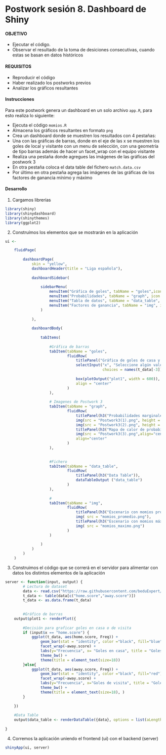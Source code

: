 # Postwork sesión 8. Dashboard de Shiny

#### OBJETIVO
- Ejecutar el código. 
- Observar el resultado de la toma de desiciones consecutivas, cuando estas se basan en datos históricos 

#### REQUISITOS
- Reproducir el código 
- Haber realizado los postworks previos 
- Analizar los gráficos resultantes

#### Instrucciones
Para este postwork genera un dashboard en un solo archivo `app.R`, para esto realiza lo siguiente: 
- Ejecuta el código `momios.R`
- Almacena los gráficos resultantes en formato `png` 
- Crea un dashboard donde se muestren los resultados con 4 pestañas:
- Una con las gráficas de barras, donde en el eje de las x se muestren los goles de local y visitante con un menu de selección, con una geometría de tipo barras además de hacer un facet_wrap con el equipo visitante
- Realiza una pestaña donde agregues las imágenes de las gráficas del postwork 3
- En otra pestaña coloca el data table del fichero `match.data.csv` 
- Por último en otra pestaña agrega las imágenes de las gráficas de los factores de ganancia mínimo y máximo

#### Desarrollo
1. Cargamos librerías
```r
library(shiny)
library(shinydashboard)
library(shinythemes)
library(ggplot2)
```
2. Construímos los elementos que se mostrarán en la aplicación
```r
ui <- 

    fluidPage(
        
        dashboardPage(
            skin = "yellow",
            dashboardHeader(title = "Liga española"),
            
            dashboardSidebar(
                
                sidebarMenu(
                    menuItem("Gráfica de goles", tabName = "goles",icon = icon("futbol")),
                    menuItem("Probabilidades", tabName = "graph", icon = icon("dice")),
                    menuItem("Tabla de datos", tabName = "data_table", icon = icon("table")),
                    menuItem("Factores de ganancia", tabName = "img", icon = icon("image"))
                )
                
            ),
            
            dashboardBody(
                
                tabItems(
                    
                    #Gráfica de barras
                    tabItem(tabName = "goles",
                            fluidRow(
                                titlePanel("Gráfica de goles de casa y de visita"), 
                                selectInput("x", "Seleccione algún valor:",
                                            choices = names(t_data[-3])),
                                
                                box(plotOutput("plot1", width = 600)),
                                align = "center"
                            )
                    ),
                    
                    # Imagenes de Postwork 3
                    tabItem(tabName = "graph", 
                            fluidRow(
                                titlePanel(h3("Probabilidades marginales")),
                                img(src = "Postwork3(1).png", height = 300, width = 300),
                                img(src = "Postwork3(2).png", height = 300, width = 300),
                                titlePanel(h3("Mapa de calor de probabilidades conjuntas")),
                                img(src = "Postwork3(3).png",align="center"), 
                                align="center"
                            )
                    ),
                    
                    
                    #Fichero
                    tabItem(tabName = "data_table",
                            fluidRow(        
                                titlePanel(h3("Data Table")),
                                dataTableOutput ("data_table")
                            )
                    ), 
                    
                    #
                    tabItem(tabName = "img",
                            fluidRow(
                                titlePanel(h3("Escenario con momios promedio")),
                                img( src = "momios_promedio.png"),
                                titlePanel(h3("Escenario con momios máximo")),
                                img( src = "momios_maximo.png")
                            )
                    )
                    
                )
            )
        )
    )
```
3. Construimos el código que se correrá en el servidor para alimentar con datos los distintos elementos de la aplicación
```r
server <- function(input, output) {
        # Lectura de dataset
        data <- read.csv("https://raw.githubusercontent.com/beduExpert/Programacion-R-Santander-2021/main/Sesion-08/Postwork/match.data.csv")
        t_data <- table(data[c("home.score","away.score")])
        t_data <- as.data.frame(t_data)
        
    
        #Gráfico de barras
    output$plot1 <- renderPlot({
        
        #Decisión para graficar goles en casa o de visita
        if (input$x == "home.score") {
            ggplot(t_data, aes(home.score, Freq)) +
                geom_bar(stat = "identity", color ="black", fill="blue") +
                facet_wrap(~away.score) +
                labs(y="Frecuencia", x= "Goles en casa", title = "Goles de visita") +
                theme_bw() +
                theme(title = element_text(size=18))
        }else{
            ggplot(t_data, aes(away.score, Freq)) +
                geom_bar(stat = "identity", color ="black", fill="red") +
                facet_wrap(~away.score) +
                labs(y="Frecuencia", x="Goles de visita", title = "Goles de visita") +
                theme_bw() +
                theme(title = element_text(size=18), )
        }
        
    })
    
    #Data Table
    output$data_table <- renderDataTable({data}, options = list(aLengthMenu = c(5,25,50), iDisplayLength = 8))
    
}
```
4. Corremos la aplicación uniendo el frontend (ui) con el backend (server)
```r
shinyApp(ui, server)
```
